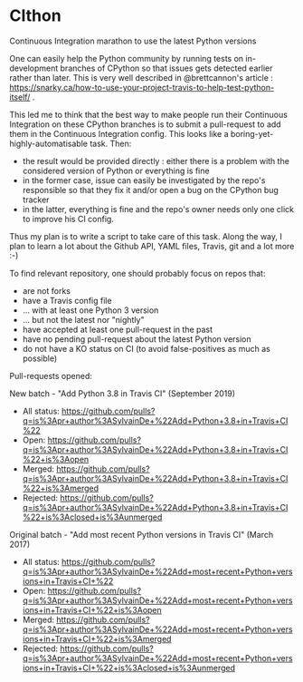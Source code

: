# CIthon
Continuous Integration marathon to use the latest Python versions

One can easily help the Python community by running tests on in-development branches of CPython so that issues gets detected earlier rather than later. This is very well described in @brettcannon's article : https://snarky.ca/how-to-use-your-project-travis-to-help-test-python-itself/ .

This led me to think that the best way to make people run their Continuous Integration on these CPython branches is to submit a pull-request to add them in the Continuous Integration config. This looks like a boring-yet-highly-automatisable task. Then:
 - the result would be provided directly : either there is a problem with the considered version of Python or everything is fine
 - in the former case, issue can easily be investigated by the repo's responsible so that they fix it and/or open a bug on the CPython bug tracker
 - in the latter, everything is fine and the repo's owner needs only one click to improve his CI config.
 
Thus my plan is to write a script to take care of this task. Along the way, I plan to learn a lot about the Github API, YAML files, Travis, git and a lot more :-)
 
To find relevant repository, one should probably focus on repos that:
  - are not forks
  - have a Travis config file
  - ... with at least one Python 3 version
  - ... but not the latest nor "nightly"
  - have accepted at least one pull-request in the past
  - have no pending pull-request about the latest Python version
  - do not have a KO status on CI (to avoid false-positives as much as possible)

Pull-requests opened:

New batch - "Add Python 3.8 in Travis CI" (September 2019)
 - All status: https://github.com/pulls?q=is%3Apr+author%3ASylvainDe+%22Add+Python+3.8+in+Travis+CI%22
 - Open:       https://github.com/pulls?q=is%3Apr+author%3ASylvainDe+%22Add+Python+3.8+in+Travis+CI%22+is%3Aopen
 - Merged:     https://github.com/pulls?q=is%3Apr+author%3ASylvainDe+%22Add+Python+3.8+in+Travis+CI%22+is%3Amerged
 - Rejected:   https://github.com/pulls?q=is%3Apr+author%3ASylvainDe+%22Add+Python+3.8+in+Travis+CI%22+is%3Aclosed+is%3Aunmerged

Original batch - "Add most recent Python versions in Travis CI" (March 2017)
 - All status: https://github.com/pulls?q=is%3Apr+author%3ASylvainDe+%22Add+most+recent+Python+versions+in+Travis+CI+%22
 - Open:       https://github.com/pulls?q=is%3Apr+author%3ASylvainDe+%22Add+most+recent+Python+versions+in+Travis+CI+%22+is%3Aopen
 - Merged:     https://github.com/pulls?q=is%3Apr+author%3ASylvainDe+%22Add+most+recent+Python+versions+in+Travis+CI+%22+is%3Amerged
 - Rejected:   https://github.com/pulls?q=is%3Apr+author%3ASylvainDe+%22Add+most+recent+Python+versions+in+Travis+CI+%22+is%3Aclosed+is%3Aunmerged
